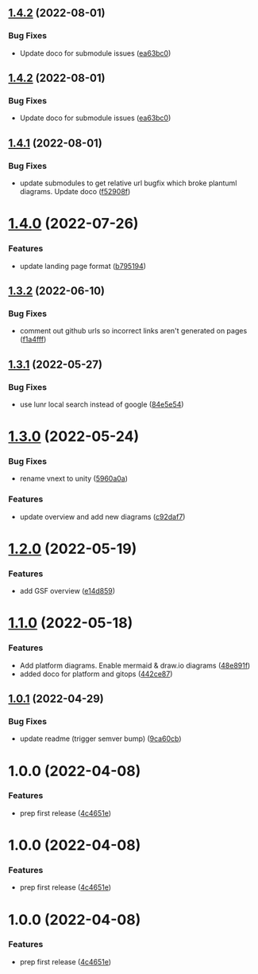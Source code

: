 ## [1.4.2](https://bitbucket.globalx.com.au/ar/gsf-docsy/compare/v1.4.1...v1.4.2) (2022-08-01)


### Bug Fixes

* Update doco for submodule issues ([ea63bc0](https://bitbucket.globalx.com.au/ar/gsf-docsy/commit/ea63bc0f9dec96869b7bd25f1725a6b180257ed1))

## [1.4.2](https://bitbucket.globalx.com.au/ar/gsf-docsy/compare/v1.4.1...v1.4.2) (2022-08-01)


### Bug Fixes

* Update doco for submodule issues ([ea63bc0](https://bitbucket.globalx.com.au/ar/gsf-docsy/commit/ea63bc0f9dec96869b7bd25f1725a6b180257ed1))

## [1.4.1](https://bitbucket.globalx.com.au/ar/gsf-docsy/compare/v1.4.0...v1.4.1) (2022-08-01)


### Bug Fixes

* update submodules to get relative url bugfix which broke plantuml diagrams. Update doco ([f52908f](https://bitbucket.globalx.com.au/ar/gsf-docsy/commit/f52908f9b3f6540a5fee971cb4fcddd31d5c31fd))

# [1.4.0](https://bitbucket.globalx.com.au/ar/gsf-docsy/compare/v1.3.2...v1.4.0) (2022-07-26)


### Features

* update landing page format ([b795194](https://bitbucket.globalx.com.au/ar/gsf-docsy/commit/b795194f61c2ce66e891e27d0351fe48bde8770b))

## [1.3.2](https://bitbucket.globalx.com.au/ar/gsf-docsy/compare/v1.3.1...v1.3.2) (2022-06-10)


### Bug Fixes

* comment out github urls so incorrect links aren't generated on pages ([f1a4fff](https://bitbucket.globalx.com.au/ar/gsf-docsy/commit/f1a4fff37244ff0c3ec614f77ce06e1936327a59))

## [1.3.1](https://bitbucket.globalx.com.au/ar/gsf-docsy/compare/v1.3.0...v1.3.1) (2022-05-27)


### Bug Fixes

* use lunr local search instead of google ([84e5e54](https://bitbucket.globalx.com.au/ar/gsf-docsy/commit/84e5e545ee0a1c84b70271f81c0f1c56dca74170))

# [1.3.0](https://bitbucket.globalx.com.au/ar/gsf-docsy/compare/v1.2.0...v1.3.0) (2022-05-24)


### Bug Fixes

* rename vnext to unity ([5960a0a](https://bitbucket.globalx.com.au/ar/gsf-docsy/commit/5960a0ac3236fa95c710328d0aa2f14c91dd8030))


### Features

* update overview and add new diagrams ([c92daf7](https://bitbucket.globalx.com.au/ar/gsf-docsy/commit/c92daf79b52a4b7a90fd02af919204b2d3efcbda))

# [1.2.0](https://bitbucket.globalx.com.au/ar/gsf-docsy/compare/v1.1.0...v1.2.0) (2022-05-19)


### Features

* add GSF overview ([e14d859](https://bitbucket.globalx.com.au/ar/gsf-docsy/commit/e14d8591c23c56bd082a7b8c01bb852ac3434578))

# [1.1.0](https://bitbucket.globalx.com.au/ar/gsf-docsy/compare/v1.0.1...v1.1.0) (2022-05-18)


### Features

* Add platform diagrams. Enable mermaid & draw.io diagrams ([48e891f](https://bitbucket.globalx.com.au/ar/gsf-docsy/commit/48e891f54e5accfa602dab307eed509eb682d459))
* added doco for platform and gitops ([442ce87](https://bitbucket.globalx.com.au/ar/gsf-docsy/commit/442ce876f8d6800111843c5679ec6e9252cacfe8))

## [1.0.1](https://bitbucket.globalx.com.au/ar/gsf-docsy/compare/v1.0.0...v1.0.1) (2022-04-29)


### Bug Fixes

* update readme (trigger semver bump) ([9ca60cb](https://bitbucket.globalx.com.au/ar/gsf-docsy/commit/9ca60cb76c00d46ce9a5d16ac0305b94f6bd05a3))

# 1.0.0 (2022-04-08)


### Features

* prep first release ([4c4651e](https://bitbucket.globalx.com.au/ar/gsf-docsy/commit/4c4651ec29b31cc15baa21c19a5ac15b1b2dcbb2))

# 1.0.0 (2022-04-08)


### Features

* prep first release ([4c4651e](https://bitbucket.globalx.com.au/ar/gsf-docsy/commit/4c4651ec29b31cc15baa21c19a5ac15b1b2dcbb2))

# 1.0.0 (2022-04-08)


### Features

* prep first release ([4c4651e](https://bitbucket.globalx.com.au/ar/gsf-docsy/commit/4c4651ec29b31cc15baa21c19a5ac15b1b2dcbb2))
